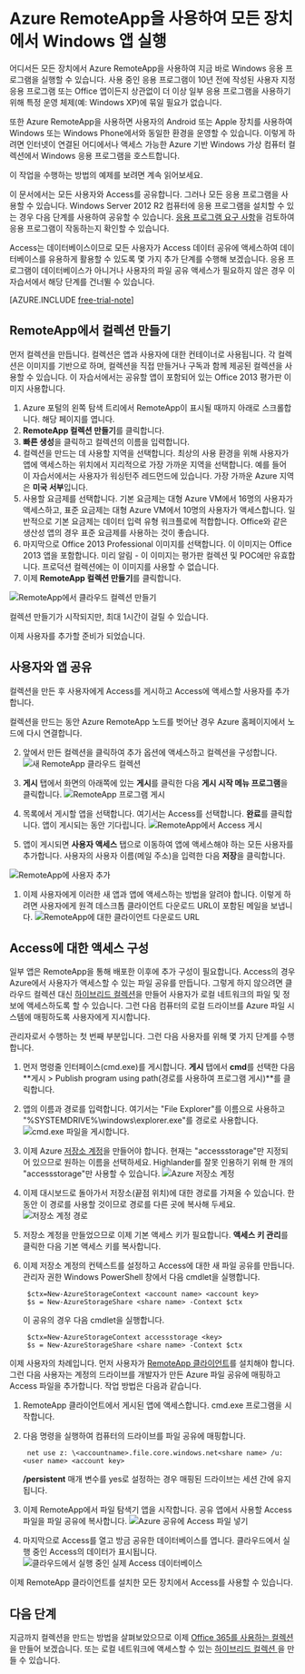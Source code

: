 <properties
   pageTitle="Azure RemoteApp을 사용하여 모든 장치에서 Windows 앱 실행 | Microsoft Azure"
   description="Azure RemoteApp을 사용하여 사용자와 Windows 앱을 공유하는 방법을 알아봅니다."
   services="remoteapp"
   documentationCenter=""
   authors="lizap"
   manager="mbaldwin"
   editor=""/>

<tags
   ms.service="remoteapp"
   ms.devlang="na"
   ms.topic="hero-article"
   ms.tgt_pltfrm="na"
   ms.workload="compute"
   ms.date="11/05/2015"
   ms.author="elizapo"/>

# Azure RemoteApp을 사용하여 모든 장치에서 Windows 앱 실행

어디서든 모든 장치에서 Azure RemoteApp을 사용하여 지금 바로 Windows 응용 프로그램을 실행할 수 있습니다. 사용 중인 응용 프로그램이 10년 전에 작성된 사용자 지정 응용 프로그램 또는 Office 앱이든지 상관없이 더 이상 일부 응용 프로그램을 사용하기 위해 특정 운영 체제(예: Windows XP)에 묶일 필요가 없습니다.

또한 Azure RemoteApp을 사용하면 사용자의 Android 또는 Apple 장치를 사용하여 Windows 또는 Windows Phone에서와 동일한 환경을 운영할 수 있습니다. 이렇게 하려면 인터넷이 연결된 어디에서나 액세스 가능한 Azure 기반 Windows 가상 컴퓨터 컬렉션에서 Windows 응용 프로그램을 호스트합니다.

이 작업을 수행하는 방법의 예제를 보려면 계속 읽어보세요.

이 문서에서는 모든 사용자와 Access를 공유합니다. 그러나 모든 응용 프로그램을 사용할 수 있습니다. Windows Server 2012 R2 컴퓨터에 응용 프로그램을 설치할 수 있는 경우 다음 단계를 사용하여 공유할 수 있습니다. [응용 프로그램 요구 사항](remoteapp-appreqs.md)을 검토하여 응용 프로그램이 작동하는지 확인할 수 있습니다.

Access는 데이터베이스이므로 모든 사용자가 Access 데이터 공유에 액세스하여 데이터베이스를 유용하게 활용할 수 있도록 몇 가지 추가 단계를 수행해 보겠습니다. 응용 프로그램이 데이터베이스가 아니거나 사용자의 파일 공유 액세스가 필요하지 않은 경우 이 자습서에서 해당 단계를 건너뛸 수 있습니다.

[AZURE.INCLUDE [free-trial-note](../../includes/free-trial-note.md)]


## RemoteApp에서 컬렉션 만들기

먼저 컬렉션을 만듭니다. 컬렉션은 앱과 사용자에 대한 컨테이너로 사용됩니다. 각 컬렉션은 이미지를 기반으로 하며, 컬렉션을 직접 만들거나 구독과 함께 제공된 컬렉션을 사용할 수 있습니다. 이 자습서에서는 공유할 앱이 포함되어 있는 Office 2013 평가판 이미지 사용합니다.

1. Azure 포털의 왼쪽 탐색 트리에서 RemoteApp이 표시될 때까지 아래로 스크롤합니다. 해당 페이지를 엽니다.
2. **RemoteApp 컬렉션 만들기**를 클릭합니다.
3. **빠른 생성**을 클릭하고 컬렉션의 이름을 입력합니다.
4. 컬렉션을 만드는 데 사용할 지역을 선택합니다. 최상의 사용 환경을 위해 사용자가 앱에 액세스하는 위치에서 지리적으로 가장 가까운 지역을 선택합니다. 예를 들어 이 자습서에서는 사용자가 워싱턴주 레드먼드에 있습니다. 가장 가까운 Azure 지역은 **미국 서부**입니다.
5. 사용할 요금제를 선택합니다. 기본 요금제는 대형 Azure VM에서 16명의 사용자가 액세스하고, 표준 요금제는 대형 Azure VM에서 10명의 사용자가 액세스합니다. 일반적으로 기본 요금제는 데이터 입력 유형 워크플로에 적합합니다. Office와 같은 생산성 앱의 경우 표준 요금제를 사용하는 것이 좋습니다.
6. 마지막으로 Office 2013 Professional 이미지를 선택합니다. 이 이미지는 Office 2013 앱을 포함합니다. 미리 알림 - 이 이미지는 평가판 컬렉션 및 POC에만 유효합니다. 프로덕션 컬렉션에는 이 이미지를 사용할 수 없습니다.
7. 이제 **RemoteApp 컬렉션 만들기**를 클릭합니다.

![RemoteApp에서 클라우드 컬렉션 만들기](./media/remoteapp-anyapp/ra-anyappcreatecollection.png)

컬렉션 만들기가 시작되지만, 최대 1시간이 걸릴 수 있습니다.

이제 사용자를 추가할 준비가 되었습니다.

## 사용자와 앱 공유

컬렉션을 만든 후 사용자에게 Access를 게시하고 Access에 액세스할 사용자를 추가합니다.

컬렉션을 만드는 동안 Azure RemoteApp 노드를 벗어난 경우 Azure 홈페이지에서 노드에 다시 연결합니다.

2. 앞에서 만든 컬렉션을 클릭하여 추가 옵션에 액세스하고 컬렉션을 구성합니다. ![새 RemoteApp 클라우드 컬렉션](./media/remoteapp-anyapp/ra-anyappcollection.png)
3. **게시** 탭에서 화면의 아래쪽에 있는 **게시**를 클릭한 다음 **게시 시작 메뉴 프로그램**을 클릭합니다. ![RemoteApp 프로그램 게시](./media/remoteapp-anyapp/ra-anyapppublish.png)
4. 목록에서 게시할 앱을 선택합니다. 여기서는 Access를 선택합니다. **완료**를 클릭합니다. 앱이 게시되는 동안 기다립니다. ![RemoteApp에서 Access 게시](./media/remoteapp-anyapp/ra-anyapppublishaccess.png)


1. 앱이 게시되면 **사용자 액세스** 탭으로 이동하여 앱에 액세스해야 하는 모든 사용자를 추가합니다. 사용자의 사용자 이름(메일 주소)을 입력한 다음 **저장**을 클릭합니다.

![RemoteApp에 사용자 추가](./media/remoteapp-anyapp/ra-anyappaddusers.png)


1. 이제 사용자에게 이러한 새 앱과 앱에 액세스하는 방법을 알려야 합니다. 이렇게 하려면 사용자에게 원격 데스크톱 클라이언트 다운로드 URL이 포함된 메일을 보냅니다. ![RemoteApp에 대한 클라이언트 다운로드 URL](./media/remoteapp-anyapp/ra-anyappurl.png)

## Access에 대한 액세스 구성

일부 앱은 RemoteApp을 통해 배포한 이후에 추가 구성이 필요합니다. Access의 경우 Azure에서 사용자가 액세스할 수 있는 파일 공유를 만듭니다. 그렇게 하지 않으려면 클라우드 컬렉션 대신 [하이브리드 컬렉션](remoteapp-create-hybrid-deployment.md)을 만들어 사용자가 로컬 네트워크의 파일 및 정보에 액세스하도록 할 수 있습니다. 그런 다음 컴퓨터의 로컬 드라이브를 Azure 파일 시스템에 매핑하도록 사용자에게 지시합니다.

관리자로서 수행하는 첫 번째 부분입니다. 그런 다음 사용자를 위해 몇 가지 단계를 수행합니다.

1. 먼저 명령줄 인터페이스(cmd.exe)를 게시합니다. **게시** 탭에서 **cmd**를 선택한 다음 **게시 > Publish program using path(경로를 사용하여 프로그램 게시)**를 클릭합니다.
2. 앱의 이름과 경로를 입력합니다. 여기서는 "File Explorer"를 이름으로 사용하고 "%SYSTEMDRIVE%\\windows\\explorer.exe"를 경로로 사용합니다. ![cmd.exe 파일을 게시합니다.](./media/remoteapp-anyapp/ra-publishcmd.png)
3. 이제 Azure [저장소 계정](../storage-create-storage-account.md)을 만들어야 합니다. 현재는 "accessstorage"만 지정되어 있으므로 원하는 이름을 선택하세요. Highlander를 잘못 인용하기 위해 한 개의 "accessstorage"만 사용할 수 있습니다. ![Azure 저장소 계정](./media/remoteapp-anyapp/ra-anyappazurestorage.png)
4. 이제 대시보드로 돌아가서 저장소(끝점 위치)에 대한 경로를 가져올 수 있습니다. 한 동안 이 경로를 사용할 것이므로 경로를 다른 곳에 복사해 두세요. ![저장소 계정 경로](./media/remoteapp-anyapp/ra-anyappstoragelocation.png)
5. 저장소 계정을 만들었으므로 이제 기본 액세스 키가 필요합니다. **액세스 키 관리**를 클릭한 다음 기본 액세스 키를 복사합니다.
6. 이제 저장소 계정의 컨텍스트를 설정하고 Access에 대한 새 파일 공유를 만듭니다. 관리자 권한 Windows PowerShell 창에서 다음 cmdlet을 실행합니다.

        $ctx=New-AzureStorageContext <account name> <account key>
    	$s = New-AzureStorageShare <share name> -Context $ctx

	이 공유의 경우 다음 cmdlet을 실행합니다.

	    $ctx=New-AzureStorageContext accessstorage <key>
    	$s = New-AzureStorageShare <share name> -Context $ctx


이제 사용자의 차례입니다. 먼저 사용자가 [RemoteApp 클라이언트](remoteapp-clients.md)를 설치해야 합니다. 그런 다음 사용자는 계정의 드라이브를 개발자가 만든 Azure 파일 공유에 매핑하고 Access 파일을 추가합니다. 작업 방법은 다음과 같습니다.

1. RemoteApp 클라이언트에서 게시된 앱에 액세스합니다. cmd.exe 프로그램을 시작합니다.
2. 다음 명령을 실행하여 컴퓨터의 드라이브를 파일 공유에 매핑합니다.

		net use z: \<accountname>.file.core.windows.net<share name> /u:<user name> <account key>

	**/persistent** 매개 변수를 yes로 설정하는 경우 매핑된 드라이브는 세션 간에 유지됩니다.
1. 이제 RemoteApp에서 파일 탐색기 앱을 시작합니다. 공유 앱에서 사용할 Access 파일을 파일 공유에 복사합니다. ![Azure 공유에 Access 파일 넣기](./media/remoteapp-anyapp/ra-anyappuseraccess.png)
1. 마지막으로 Access를 열고 방금 공유한 데이터베이스를 엽니다. 클라우드에서 실행 중인 Access의 데이터가 표시됩니다. ![클라우드에서 실행 중인 실제 Access 데이터베이스](./media/remoteapp-anyapp/ra-anyapprunningaccess.png)

이제 RemoteApp 클라이언트를 설치한 모든 장치에서 Access를 사용할 수 있습니다.

<!--Every topic should have next steps and links to the next logical set of content to keep the customer engaged-->
## 다음 단계

지금까지 컬렉션을 만드는 방법을 살펴보았으므로 이제 [Office 365를 사용하는 컬렉션](remoteapp-tutorial-o365anywhere.md)을 만들어 보겠습니다. 또는 로컬 네트워크에 액세스할 수 있는 [하이브리드 컬렉션 ](remoteapp-create-hybrid-deployment.md)을 만들 수 있습니다.

<!--Image references-->

<!---HONumber=Nov15_HO3-->